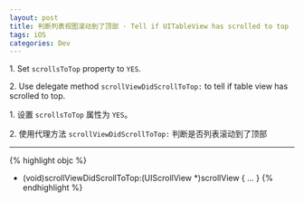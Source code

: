 ```yaml
---
layout: post
title: 判断列表视图滚动到了顶部 · Tell if UITableView has scrolled to top
tags: iOS
categories: Dev
---
```


1\. Set `scrollsToTop` property to `YES`.

2\. Use delegate method `scrollViewDidScrollToTop:` to tell if table view has scrolled to top.

1\. 设置 `scrollsToTop` 属性为 `YES`。

2\. 使用代理方法 `scrollViewDidScrollToTop:` 判断是否列表滚动到了顶部

---

{% highlight objc %}
- (void)scrollViewDidScrollToTop:(UIScrollView *)scrollView {
    ...
}
{% endhighlight %}


